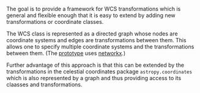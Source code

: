 The goal is to provide a framework for WCS transformations which is general and flexible enough that it is easy to extend by adding new transformations or coordinate classes.

The WCS class is represented as a directed graph whose nodes are coordinate systems and edges are transformations
between them. This allows one to specify multiple coordinate systems and the transformations between them. 
(The [prototype](https://github.com/nden/code-experiments/blob/master/generalized_wcs_api/prototype/wcs.py) uses [networkx](http://networkx.github.io).)

Further advantage of this approach is that this can be extended by the transformations in the celestial coordinates package `astropy.coordinates` which is also represented by a graph and thus providing access to its claasses and transformations.
